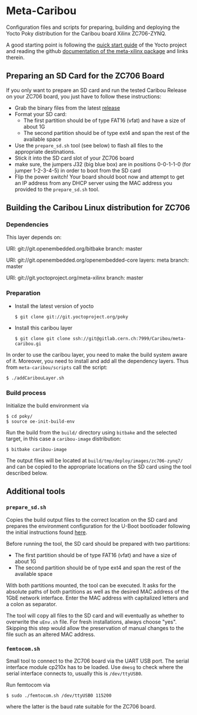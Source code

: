 # Meta-Caribou

Configuration files and scripts for preparing, building and deploying the Yocto Poky distribution for the Caribou board Xilinx ZC706-ZYNQ.

A good starting point is following the [quick start guide](http://www.yoctoproject.org/docs/2.0/yocto-project-qs/yocto-project-qs.html) of the Yocto project and reading the github [documentation of the meta-xilinx package](https://github.com/Xilinx/meta-xilinx/blob/master/README.md) and links therein.

## Preparing an SD Card for the ZC706 Board

If you only want to prepare an SD card and run the tested Caribou Release on your ZC706 board, you just have to follow these instructions:

* Grab the binary files from the latest [release](https://gitlab.cern.ch/Caribou/meta-caribou/tags)
* Format your SD card:
  * The first partition should be of type FAT16 (vfat) and have a size of about 1G
  * The second partition should be of type ext4 and span the rest of the available space
* Use the `prepare_sd.sh` tool (see below) to flash all files to the appropriate destinations.
* Stick it into the SD card slot of your ZC706 board
* make sure, the jumpers J32 (big blue box) are in positions 0-0-1-1-0 (for jumper 1-2-3-4-5) in order to boot from the SD card
* Flip the power switch! Your board should boot now and attempt to get an IP address from any DHCP server using the MAC address you provided to the `prepare_sd.sh` tool.

## Building the Caribou Linux distribution for ZC706

### Dependencies

This layer depends on:

  URI: git://git.openembedded.org/bitbake
  branch: master

  URI: git://git.openembedded.org/openembedded-core
  layers: meta
  branch: master

  URI: git://git.yoctoproject.org/meta-xilinx
  branch: master

### Preparation

* Install the latest version of yocto
  ```
  $ git clone git://git.yoctoproject.org/poky
  ```

* Install this caribou layer
  ```
  $ git clone git clone ssh://git@gitlab.cern.ch:7999/Caribou/meta-caribou.gi
  ```

In order to use the caribou layer, you need to make the build system aware of
it. Moreover, you need to install and add all the dependency layers. Thus from `meta-caribou/scripts` call the script:
  ```
  $ ./addCaribouLayer.sh
  ```

### Build process
Initialize the build environment via

```
$ cd poky/
$ source oe-init-build-env
```

Run the build from the `build/` directory using `bitbake` and the selected target, in this case a `caribou-image` distribution:

```
$ bitbake caribou-image
```

The output files will be located at `build/tmp/deploy/images/zc706-zynq7/` and can be copied to the appropriate locations on the SD card using the tool described below.


## Additional tools

### `prepare_sd.sh`

Copies the build output files to the correct location on the SD card and prepares the environment configuration for the U-Boot bootloader following the initial instructions found [here](https://github.com/Xilinx/meta-xilinx/blob/master/README.booting.md#preparing-sdmmc).

Before running the tool, the SD card should be prepared with two partitions:
* The first partition should be of type FAT16 (vfat) and have a size of about 1G
* The second partition should be of type ext4 and span the rest of the available space

With both partitions mounted, the tool can be executed. It asks for the absolute paths of both partitions as well as the desired MAC address of the 1GbE network interface. Enter the MAC address with capitalized letters and a colon as separator.

The tool will copy all files to the SD card and will eventually as whether to overwrite the `uEnv.sh` file. For fresh installations, always choose "yes". Skipping this step would allow the preservation of manual changes to the file such as an altered MAC address.

### `femtocom.sh`

Small tool to connect to the ZC706 board via the UART USB port. The serial interface module cp210x has to be loaded. Use `dmesg` to check where the serial interface connects to, usually this is `/dev/ttyUSB0`.

Run femtocom via

```
$ sudo ./femtocom.sh /dev/ttyUSB0 115200
```

where the latter is the baud rate suitable for the ZC706 board.
